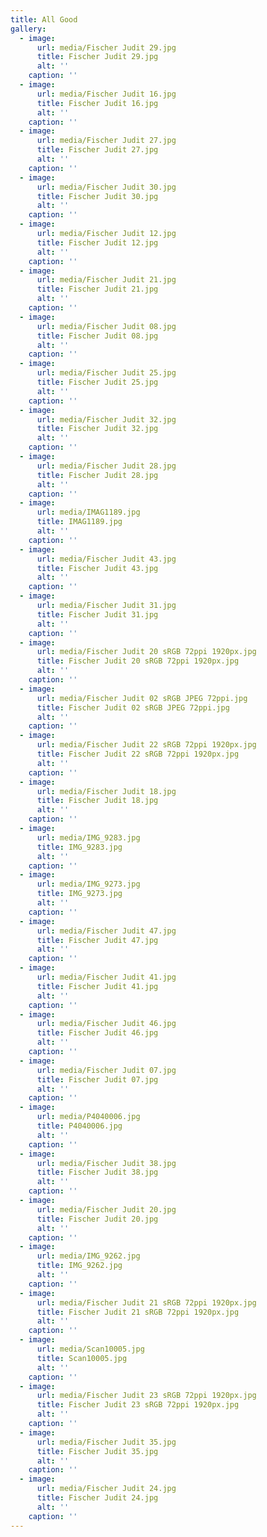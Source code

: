 ```yaml
---
title: All Good
gallery:
  - image:
      url: media/Fischer Judit 29.jpg
      title: Fischer Judit 29.jpg
      alt: ''
    caption: ''
  - image:
      url: media/Fischer Judit 16.jpg
      title: Fischer Judit 16.jpg
      alt: ''
    caption: ''
  - image:
      url: media/Fischer Judit 27.jpg
      title: Fischer Judit 27.jpg
      alt: ''
    caption: ''
  - image:
      url: media/Fischer Judit 30.jpg
      title: Fischer Judit 30.jpg
      alt: ''
    caption: ''
  - image:
      url: media/Fischer Judit 12.jpg
      title: Fischer Judit 12.jpg
      alt: ''
    caption: ''
  - image:
      url: media/Fischer Judit 21.jpg
      title: Fischer Judit 21.jpg
      alt: ''
    caption: ''
  - image:
      url: media/Fischer Judit 08.jpg
      title: Fischer Judit 08.jpg
      alt: ''
    caption: ''
  - image:
      url: media/Fischer Judit 25.jpg
      title: Fischer Judit 25.jpg
      alt: ''
    caption: ''
  - image:
      url: media/Fischer Judit 32.jpg
      title: Fischer Judit 32.jpg
      alt: ''
    caption: ''
  - image:
      url: media/Fischer Judit 28.jpg
      title: Fischer Judit 28.jpg
      alt: ''
    caption: ''
  - image:
      url: media/IMAG1189.jpg
      title: IMAG1189.jpg
      alt: ''
    caption: ''
  - image:
      url: media/Fischer Judit 43.jpg
      title: Fischer Judit 43.jpg
      alt: ''
    caption: ''
  - image:
      url: media/Fischer Judit 31.jpg
      title: Fischer Judit 31.jpg
      alt: ''
    caption: ''
  - image:
      url: media/Fischer Judit 20 sRGB 72ppi 1920px.jpg
      title: Fischer Judit 20 sRGB 72ppi 1920px.jpg
      alt: ''
    caption: ''
  - image:
      url: media/Fischer Judit 02 sRGB JPEG 72ppi.jpg
      title: Fischer Judit 02 sRGB JPEG 72ppi.jpg
      alt: ''
    caption: ''
  - image:
      url: media/Fischer Judit 22 sRGB 72ppi 1920px.jpg
      title: Fischer Judit 22 sRGB 72ppi 1920px.jpg
      alt: ''
    caption: ''
  - image:
      url: media/Fischer Judit 18.jpg
      title: Fischer Judit 18.jpg
      alt: ''
    caption: ''
  - image:
      url: media/IMG_9283.jpg
      title: IMG_9283.jpg
      alt: ''
    caption: ''
  - image:
      url: media/IMG_9273.jpg
      title: IMG_9273.jpg
      alt: ''
    caption: ''
  - image:
      url: media/Fischer Judit 47.jpg
      title: Fischer Judit 47.jpg
      alt: ''
    caption: ''
  - image:
      url: media/Fischer Judit 41.jpg
      title: Fischer Judit 41.jpg
      alt: ''
    caption: ''
  - image:
      url: media/Fischer Judit 46.jpg
      title: Fischer Judit 46.jpg
      alt: ''
    caption: ''
  - image:
      url: media/Fischer Judit 07.jpg
      title: Fischer Judit 07.jpg
      alt: ''
    caption: ''
  - image:
      url: media/P4040006.jpg
      title: P4040006.jpg
      alt: ''
    caption: ''
  - image:
      url: media/Fischer Judit 38.jpg
      title: Fischer Judit 38.jpg
      alt: ''
    caption: ''
  - image:
      url: media/Fischer Judit 20.jpg
      title: Fischer Judit 20.jpg
      alt: ''
    caption: ''
  - image:
      url: media/IMG_9262.jpg
      title: IMG_9262.jpg
      alt: ''
    caption: ''
  - image:
      url: media/Fischer Judit 21 sRGB 72ppi 1920px.jpg
      title: Fischer Judit 21 sRGB 72ppi 1920px.jpg
      alt: ''
    caption: ''
  - image:
      url: media/Scan10005.jpg
      title: Scan10005.jpg
      alt: ''
    caption: ''
  - image:
      url: media/Fischer Judit 23 sRGB 72ppi 1920px.jpg
      title: Fischer Judit 23 sRGB 72ppi 1920px.jpg
      alt: ''
    caption: ''
  - image:
      url: media/Fischer Judit 35.jpg
      title: Fischer Judit 35.jpg
      alt: ''
    caption: ''
  - image:
      url: media/Fischer Judit 24.jpg
      title: Fischer Judit 24.jpg
      alt: ''
    caption: ''
---
```


